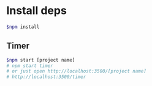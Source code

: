 # Install deps

```bash
$npm install
```

## Timer

```bash
$npm start [project name]
# npm start timer
# or just open http://localhost:3500/[project name]
# http://localhost:3500/timer
```

